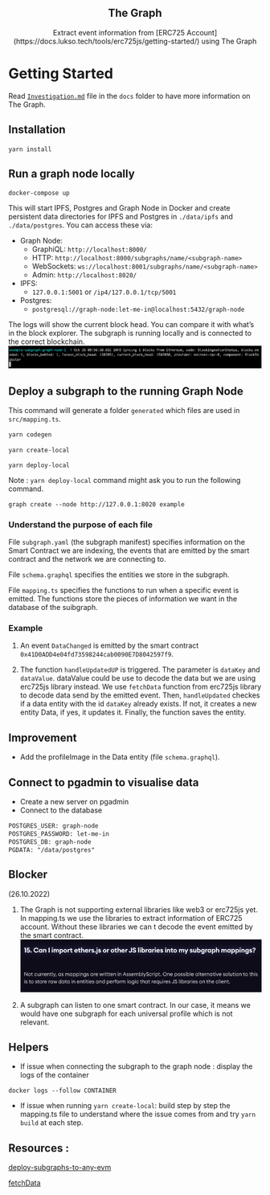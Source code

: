 <p align="center">
 <h2 align="center"><strong>The Graph</strong></h2>
 <p align="center">Extract event information from [ERC725 Account](https://docs.lukso.tech/tools/erc725js/getting-started/) using The Graph</p>

# Getting Started

Read [`Investigation.md`](../docs/Investigation.md) file in the `docs` folder to have more information on The Graph.

## Installation

```
yarn install
```

## Run a graph node locally

```
docker-compose up
```

This will start IPFS, Postgres and Graph Node in Docker and create persistent
data directories for IPFS and Postgres in `./data/ipfs` and `./data/postgres`. You
can access these via:

- Graph Node:
  - GraphiQL: `http://localhost:8000/`
  - HTTP: `http://localhost:8000/subgraphs/name/<subgraph-name>`
  - WebSockets: `ws://localhost:8001/subgraphs/name/<subgraph-name>`
  - Admin: `http://localhost:8020/`
- IPFS:
  - `127.0.0.1:5001` or `/ip4/127.0.0.1/tcp/5001`
- Postgres:
  - `postgresql://graph-node:let-me-in@localhost:5432/graph-node`

The logs will show the current block head. You can compare it with what’s in the block explorer.
The subgraph is running locally and is connected to the correct blockchain.
![CurrentBlock](docs/pictures/currentblock.png)

## Deploy a subgraph to the running Graph Node

This command will generate a folder `generated` which files are used in `src/mapping.ts`.

```javascript
yarn codegen
```

```
yarn create-local
```

```
yarn deploy-local
```

Note : `yarn deploy-local` command might ask you to run the following command.

```
graph create --node http://127.0.0.1:8020 example
```

### Understand the purpose of each file

File `subgraph.yaml` (the subgraph manifest) specifies information on the Smart Contract we are indexing, the events that are emitted by the smart contract and the network we are connecting to.

File `schema.graphql` specifies the entities we store in the subgraph.

File `mapping.ts` specifies the functions to run when a specific event is emitted. The functions store the pieces of information we want in the database of the suibgraph.

### Example

1. An event `DataChanged` is emitted by the smart contract `0x41D0ADD4e04fd73598244cab0090E7D8042597f9`.

2. The function `handleUpdatedUP` is triggered.
   The parameter is `dataKey` and `dataValue`. dataValue could be use to decode the data but we are using erc725js library instead.
   We use `fetchData` function from erc725js library to decode data send by the emitted event.
   Then, `handleUpdated` checkes if a data entity with the id `dataKey` already exists. If not, it creates a new entity Data, if yes, it updates it.
   Finally, the function saves the entity.

## Improvement

- Add the profileImage in the Data entity (file `schema.graphql`).

## Connect to pgadmin to visualise data

- Create a new server on pgadmin
- Connect to the database

```
POSTGRES_USER: graph-node
POSTGRES_PASSWORD: let-me-in
POSTGRES_DB: graph-node
PGDATA: "/data/postgres"
```

## Blocker

(26.10.2022)

1. The Graph is not supporting external libraries like web3 or erc725js yet.
   In mapping.ts we use the libraries to extract information of ERC725 account. Without these libraries we can t decode the event emitted by the smart contract.
   ![importlibraries](docs/pictures/importlibraries.png)

2) A subgraph can listen to one smart contract. In our case, it means we would have one subgraph for each universal profile which is not relevant.

## Helpers

- If issue when connecting the subgraph to the graph node : display the logs of the container

```
docker logs --follow CONTAINER
```

- If issue when running `yarn create-local`: build step by step the mapping.ts file to understand where the issue comes from and try `yarn build` at each step.

## Resources :

<a href="https://medium.com/coinmonks/deploy-subgraphs-to-any-evm-aaaccc3559f"> deploy-subgraphs-to-any-evm</a>

<a href="https://docs.lukso.tech/tools/erc725js/classes/ERC725/#fetchdata"> fetchData</a>
